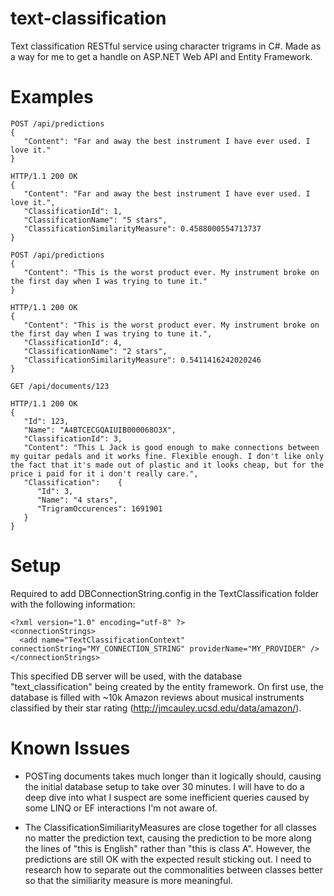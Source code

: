 # text-classification
Text classification RESTful service using character trigrams in C#. Made as a way for me to get a handle on ASP.NET Web API and Entity Framework.

# Examples

```
POST /api/predictions
{
   "Content": "Far and away the best instrument I have ever used. I love it."
}
```
```
HTTP/1.1 200 OK
{
   "Content": "Far and away the best instrument I have ever used. I love it.",
   "ClassificationId": 1,
   "ClassificationName": "5 stars",
   "ClassificationSimilarityMeasure": 0.4588000554713737
}
```


```
POST /api/predictions
{
   "Content": "This is the worst product ever. My instrument broke on the first day when I was trying to tune it."
}
```

```
HTTP/1.1 200 OK
{
   "Content": "This is the worst product ever. My instrument broke on the first day when I was trying to tune it.",
   "ClassificationId": 4,
   "ClassificationName": "2 stars",
   "ClassificationSimilarityMeasure": 0.5411416242020246
}
```

```
GET /api/documents/123
```

```
HTTP/1.1 200 OK
{
   "Id": 123,
   "Name": "A4BTCECGQAIUIB000068O3X",
   "ClassificationId": 3,
   "Content": "This L Jack is good enough to make connections between my guitar pedals and it works fine. Flexible enough. I don't like only the fact that it's made out of plastic and it looks cheap, but for the price i paid for it i don't really care.",
   "Classification":    {
      "Id": 3,
      "Name": "4 stars",
      "TrigramOccurences": 1691901
   }
}
```

# Setup

Required to add DBConnectionString.config in the TextClassification folder with the following information:

```
<?xml version="1.0" encoding="utf-8" ?>
<connectionStrings>
  <add name="TextClassificationContext" connectionString="MY_CONNECTION_STRING" providerName="MY_PROVIDER" />
</connectionStrings>
```

This specified DB server will be used, with the database "text_classification" being created by the entity framework. On first use, the database is filled with ~10k Amazon reviews about musical instruments classified by their star rating (http://jmcauley.ucsd.edu/data/amazon/).

# Known Issues

- POSTing documents takes much longer than it logically should, causing the initial database setup to take over 30 minutes. I will have to do a deep dive into what I suspect are some inefficient queries caused by some LINQ or EF interactions I'm not aware of.

- The ClassificationSimiliarityMeasures are close together for all classes no matter the prediction text, causing the prediction to be more along the lines of "this is English" rather than "this is class A". However, the predictions are still OK with the expected result sticking out. I need to research how to separate out the commonalities between classes better so that the similiarity measure is more meaningful.

